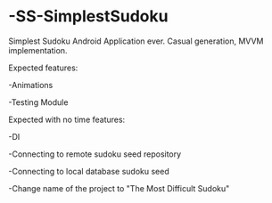 # -SS-SimplestSudoku
Simplest Sudoku Android Application ever. Casual generation, MVVM implementation.

Expected features:

-Animations

-Testing Module

Expected with no time features:

-DI

-Connecting to remote sudoku seed repository

-Connecting to local database sudoku seed

-Change name of the project to "The Most Difficult Sudoku"

